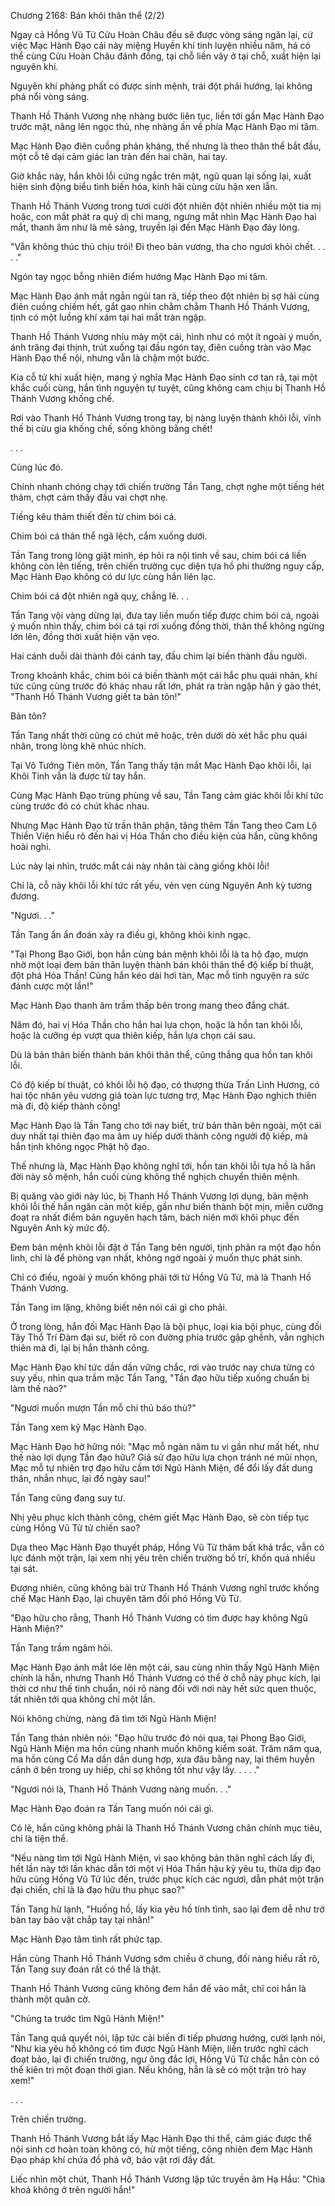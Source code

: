 




Chương 2168: Bán khôi thân thể (2/2)


Ngay cả Hồng Vũ Tử Cửu Hoàn Châu đều sẽ được vòng sáng ngăn lại, cứ việc Mạc Hành Đạo cái này miệng Huyền khí tinh luyện nhiều năm, há có thể cùng Cửu Hoàn Châu đánh đồng, tại chỗ liền vây ở tại chỗ, xuất hiện lại nguyên khí.

Nguyên khí phảng phất có được sinh mệnh, trái đột phải hướng, lại không phá nổi vòng sáng.

Thanh Hồ Thánh Vương nhẹ nhàng bước liên tục, liền tới gần Mạc Hành Đạo trước mặt, nâng lên ngọc thủ, nhẹ nhàng ấn về phía Mạc Hành Đạo mi tâm.

Mạc Hành Đạo điên cuồng phản kháng, thế nhưng là theo thân thể bắt đầu, một cỗ tê dại cảm giác lan tràn đến hai chân, hai tay.

Giờ khắc này, hắn khôi lỗi cứng ngắc trên mặt, ngũ quan lại sống lại, xuất hiện sinh động biểu tình biến hóa, kinh hãi cùng cừu hận xen lẫn.

Thanh Hồ Thánh Vương trong tươi cười đột nhiên đột nhiên nhiều một tia mị hoặc, con mắt phát ra quỷ dị chi mang, ngưng mắt nhìn Mạc Hành Đạo hai mắt, thanh âm như là mê sảng, truyền lại đến Mạc Hành Đạo đáy lòng.

"Vẫn không thúc thủ chịu trói! Đi theo bản vương, tha cho ngươi khỏi chết. . . . ."

Ngón tay ngọc bỗng nhiên điểm hướng Mạc Hành Đạo mi tâm.

Mạc Hành Đạo ánh mắt ngắn ngủi tan rã, tiếp theo đột nhiên bị sợ hãi cùng điên cuồng chiếm hết, gắt gao nhìn chằm chằm Thanh Hồ Thánh Vương, tịnh có một luồng khí xám tại hai mắt tràn ngập.

Thanh Hồ Thánh Vương nhíu mày một cái, hình như có một ít ngoài ý muốn, ánh trăng đại thịnh, trút xuống tại đầu ngón tay, điên cuồng tràn vào Mạc Hành Đạo thể nội, nhưng vẫn là chậm một bước.

Kia cỗ tử khí xuất hiện, mang ý nghĩa Mạc Hành Đạo sinh cơ tan rã, tại một khắc cuối cùng, hắn tình nguyện tự tuyệt, cũng không cam chịu bị Thanh Hồ Thánh Vương khống chế.

Rơi vào Thanh Hồ Thánh Vương trong tay, bị nàng luyện thành khôi lỗi, vĩnh thế bị cừu gia khống chế, sống không bằng chết!

. . .

Cùng lúc đó.

Chính nhanh chóng chạy tới chiến trường Tần Tang, chợt nghe một tiếng hét thảm, chợt cảm thấy đầu vai chợt nhẹ.

Tiếng kêu thảm thiết đến từ chim bói cá.

Chim bói cá thân thể ngã lệch, cắm xuống dưới.

Tần Tang trong lòng giật mình, ép hỏi ra nội tình về sau, chim bói cá liền không còn lên tiếng, trên chiến trường cục diện tựa hồ phi thường nguy cấp, Mạc Hành Đạo không có dư lực cùng hắn liên lạc.

Chim bói cá đột nhiên ngã quỵ, chẳng lẽ. . .

Tần Tang vội vàng dừng lại, đưa tay liền muốn tiếp được chim bói cá, ngoài ý muốn nhìn thấy, chim bói cá tại rơi xuống đồng thời, thân thể không ngừng lớn lên, đồng thời xuất hiện vặn vẹo.

Hai cánh duỗi dài thành đôi cánh tay, đầu chim lại biến thành đầu người.

Trong khoảnh khắc, chim bói cá biến thành một cái hắc phu quái nhân, khí tức cũng cùng trước đó khác nhau rất lớn, phát ra tràn ngập hận ý gào thét, "Thanh Hồ Thánh Vương giết ta bản tôn!"

Bản tôn?

Tần Tang nhất thời cũng có chút mê hoặc, trên dưới dò xét hắc phu quái nhân, trong lòng khẽ nhúc nhích.

Tại Vô Tướng Tiên môn, Tần Tang thấy tận mắt Mạc Hành Đạo khôi lỗi, lại Khôi Tinh vẫn là được từ tay hắn.

Cùng Mạc Hành Đạo trùng phùng về sau, Tần Tang cảm giác khôi lỗi khí tức cùng trước đó có chút khác nhau.

Nhưng Mạc Hành Đạo từ trần thân phận, tăng thêm Tần Tang theo Cam Lộ Thiền Viện hiểu rõ đến hai vị Hóa Thần cho điều kiện của hắn, cũng không hoài nghi.

Lúc này lại nhìn, trước mắt cái này nhân tài càng giống khôi lỗi!

Chỉ là, cỗ này khôi lỗi khí tức rất yếu, vẻn vẹn cùng Nguyên Anh kỳ tương đương.

"Ngươi. . ."

Tần Tang ẩn ẩn đoán xảy ra điều gì, không khỏi kinh ngạc.

"Tại Phong Bạo Giới, bọn hắn cùng bản mệnh khôi lỗi là ta hộ đạo, mượn nhờ một loại đem bản thân luyện thành bán khôi thân thể độ kiếp bí thuật, đột phá Hóa Thần! Cùng hắn kéo dài hơi tàn, Mạc mỗ tình nguyện ra sức đánh cược một lần!"

Mạc Hành Đạo thanh âm trầm thấp bên trong mang theo đắng chát.

Năm đó, hai vị Hóa Thần cho hắn hai lựa chọn, hoặc là hồn tan khôi lỗi, hoặc là cưỡng ép vượt qua thiên kiếp, hắn lựa chọn cái sau.

Dù là bản thân biến thành bán khôi thân thể, cũng thắng qua hồn tan khôi lỗi.

Có độ kiếp bí thuật, có khôi lỗi hộ đạo, có thượng thừa Trấn Linh Hương, có hai tộc nhân yêu vương giả toàn lực tương trợ, Mạc Hành Đạo nghịch thiên mà đi, độ kiếp thành công!

Mạc Hành Đạo là Tần Tang cho tới nay biết, trừ bản thân bên ngoài, một cái duy nhất tại thiên đạo ma âm uy hiếp dưới thành công người độ kiếp, mà hắn tịnh không ngọc Phật hộ đạo.

Thế nhưng là, Mạc Hành Đạo không nghĩ tới, hồn tan khôi lỗi tựa hồ là hắn đời này số mệnh, hắn cuối cùng không thể nghịch chuyển thiên mệnh.

Bị quăng vào giới này lúc, bị Thanh Hồ Thánh Vương lợi dụng, bản mệnh khôi lỗi thế hắn ngăn cản một kiếp, gần như biến thành bột mịn, miễn cưỡng đoạt ra nhất điểm bản nguyên hạch tâm, bách niên mới khôi phục đến Nguyên Anh kỳ mức độ.

Đem bản mệnh khôi lỗi đặt ở Tần Tang bên người, tịnh phân ra một đạo hồn linh, chỉ là để phòng vạn nhất, không ngờ ngoài ý muốn thực phát sinh.

Chỉ có điều, ngoài ý muốn không phải tới từ Hồng Vũ Tử, mà là Thanh Hồ Thánh Vương.

Tần Tang im lặng, không biết nên nói cái gì cho phải.

Ở trong lòng, hắn đối Mạc Hành Đạo là bội phục, loại kia bội phục, cùng đối Tây Thổ Trí Đàm đại sư, biết rõ con đường phía trước gập ghềnh, vẫn nghịch thiên mà đi, lại bị hắn thành công.

Mạc Hành Đạo khí tức dần dần vững chắc, rơi vào trước nay chưa từng có suy yếu, nhìn qua trầm mặc Tần Tang, "Tần đạo hữu tiếp xuống chuẩn bị làm thế nào?"

"Ngươi muốn mượn Tần mỗ chi thủ báo thù?"

Tần Tang xem kỹ Mạc Hành Đạo.

Mạc Hành Đạo hờ hững nói: "Mạc mỗ ngàn năm tu vi gần như mất hết, như thế nào lợi dụng Tần đạo hữu? Giả sử đạo hữu lựa chọn tránh né mũi nhọn, Mạc mỗ tự nhiên trợ đạo hữu cầm tới Ngũ Hành Miện, để đổi lấy đất dung thân, nhẫn nhục, lại đồ ngày sau!"

Tần Tang cũng đang suy tư.

Nhị yêu phục kích thành công, chém giết Mạc Hành Đạo, sẽ còn tiếp tục cùng Hồng Vũ Tử tử chiến sao?

Dựa theo Mạc Hành Đạo thuyết pháp, Hồng Vũ Tử thâm bất khả trắc, vẫn có lực đánh một trận, lại xem nhị yêu trên chiến trường bố trí, khốn quá nhiều tại sát.

Đương nhiên, cũng không bài trừ Thanh Hồ Thánh Vương nghĩ trước khống chế Mạc Hành Đạo, lại chuyên tâm đối phó Hồng Vũ Tử.

"Đạo hữu cho rằng, Thanh Hồ Thánh Vương có tìm được hay không Ngũ Hành Miện?"

Tần Tang trầm ngâm hỏi.

Mạc Hành Đạo ánh mắt lóe lên một cái, sau cùng nhìn thấy Ngũ Hành Miện chính là hắn, nhưng Thanh Hồ Thánh Vương có thể ở chỗ này phục kích, lại thời cơ như thế tinh chuẩn, nói rõ nàng đối với nơi này hết sức quen thuộc, tất nhiên tới qua không chỉ một lần.

Nói không chừng, nàng đã tìm tới Ngũ Hành Miện!

Tần Tang thản nhiên nói: "Đạo hữu trước đó nói qua, tại Phong Bạo Giới, Ngũ Hành Miện ma hồn cũng nhanh muốn không kiểm soát. Trăm năm qua, ma hồn cùng Cổ Ma dần dần dung hợp, xưa đâu bằng nay, lại thêm huyễn cảnh ở bên trong uy hiếp, chỉ sợ không tốt như vậy lấy. . . . ."

"Ngươi nói là, Thanh Hồ Thánh Vương nàng muốn. . ."

Mạc Hành Đạo đoán ra Tần Tang muốn nói cái gì.

Có lẽ, hắn cũng không phải là Thanh Hồ Thánh Vương chân chính mục tiêu, chỉ là tiện thể.

"Nếu nàng tìm tới Ngũ Hành Miện, vì sao không bản thân nghĩ cách lấy đi, hết lần này tới lần khác dẫn tới một vị Hóa Thần hậu kỳ yêu tu, thừa dịp đạo hữu cùng Hồng Vũ Tử lúc đến, trước phục kích các ngươi, dẫn phát một trận đại chiến, chỉ là là đạo hữu thu phục sao?"

Tần Tang hừ lạnh, "Huống hồ, lấy kia yêu hồ tính tình, sao lại đem dễ như trở bàn tay bảo vật chắp tay tại nhân!"

Mạc Hành Đạo tâm tình rất phức tạp.

Hắn cùng Thanh Hồ Thánh Vương sớm chiều ở chung, đối nàng hiểu rất rõ, Tần Tang suy đoán rất có thể là thật.

Thanh Hồ Thánh Vương cũng không đem hắn để vào mắt, chỉ coi hắn là thành một quân cờ.

"Chúng ta trước tìm Ngũ Hành Miện!"

Tần Tang quả quyết nói, lập tức cải biến đi tiếp phương hướng, cười lạnh nói, "Như kia yêu hồ không có tìm được Ngũ Hành Miện, liền trước nghĩ cách đoạt bảo, lại đi chiến trường, ngư ông đắc lợi, Hồng Vũ Tử chắc hẳn còn có thể kiên trì một đoạn thời gian. Nếu không, hẳn là sẽ có một trận trò hay xem!"

. . .

Trên chiến trường.

Thanh Hồ Thánh Vương bắt lấy Mạc Hành Đạo thi thể, cảm giác được thể nội sinh cơ hoàn toàn không có, hừ một tiếng, công nhiên đem Mạc Hành Đạo pháp khí chứa đồ phá vỡ, bảo vật rơi đầy đất.

Liếc nhìn một chút, Thanh Hồ Thánh Vương lập tức truyền âm Hạ Hầu: "Chìa khoá không ở trên người hắn!"




